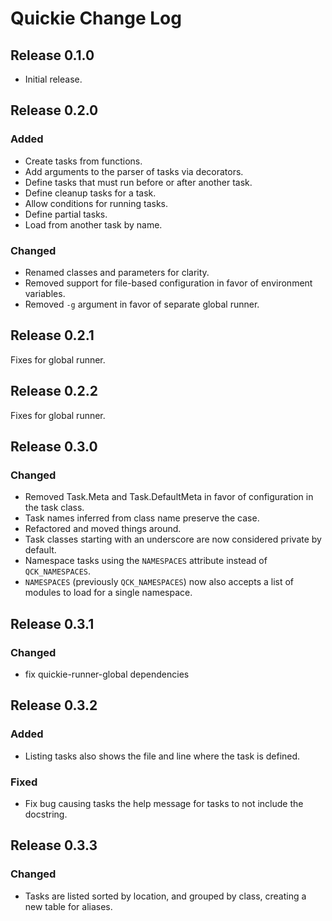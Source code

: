 # Quickie Change Log

## Release 0.1.0

- Initial release.

## Release 0.2.0

### Added

- Create tasks from functions.
- Add arguments to the parser of tasks via decorators.
- Define tasks that must run before or after another task.
- Define cleanup tasks for a task.
- Allow conditions for running tasks.
- Define partial tasks.
- Load from another task by name.

### Changed

- Renamed classes and parameters for clarity.
- Removed support for file-based configuration in favor of environment variables.
- Removed `-g` argument in favor of separate global runner.

## Release 0.2.1

Fixes for global runner.

## Release 0.2.2

Fixes for global runner.

## Release 0.3.0

### Changed

- Removed Task.Meta and Task.DefaultMeta in favor of configuration in the task class.
- Task names inferred from class name preserve the case.
- Refactored and moved things around.
- Task classes starting with an underscore are now considered private by default.
- Namespace tasks using the `NAMESPACES` attribute instead of `QCK_NAMESPACES`.
- `NAMESPACES` (previously `QCK_NAMESPACES`) now also accepts a list of modules to load for
  a single namespace.

## Release 0.3.1

### Changed

- fix quickie-runner-global dependencies


## Release 0.3.2

### Added

- Listing tasks also shows the file and line where the task is defined.

### Fixed

- Fix bug causing tasks the help message for tasks to not include the docstring.


## Release 0.3.3

### Changed

- Tasks are listed sorted by location, and grouped by class, creating a new table for aliases.
